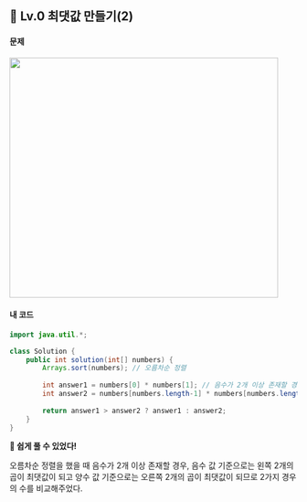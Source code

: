 ## 📍 Lv.0 최댓값 만들기(2) <br>

#### 문제 <br>
<img src="https://github.com/yejinsohn/TIL/assets/104317217/10ff08b7-ea68-4b40-9d40-aaf77b25ce69" width="470" height="420"/>

#### 내 코드 <br>

```Java
import java.util.*;

class Solution {
    public int solution(int[] numbers) {
        Arrays.sort(numbers); // 오름차순 정렬
        
        int answer1 = numbers[0] * numbers[1]; // 음수가 2개 이상 존재할 경우 최댓값
        int answer2 = numbers[numbers.length-1] * numbers[numbers.length-2]; // 양수 최댓값
        
        return answer1 > answer2 ? answer1 : answer2;  
    }
}
```


**🌿 쉽게 풀 수 있었다!** <br>

오름차순 정렬을 했을 때 음수가 2개 이상 존재할 경우, 음수 값 기준으로는 왼쪽 2개의 곱이 최댓값이 되고 양수 값 기준으로는 오른쪽 2개의 곱이 최댓값이 되므로
2가지 경우의 수를 비교해주었다.
